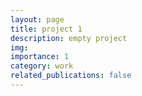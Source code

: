 ```yaml
---
layout: page
title: project 1
description: empty project
img: 
importance: 1
category: work
related_publications: false
---
```


